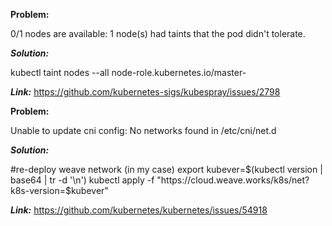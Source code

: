 **Problem:**

0/1 nodes are available: 1 node(s) had taints that the pod didn't tolerate.

***Solution:***

kubectl taint nodes --all node-role.kubernetes.io/master-

***Link:***
https://github.com/kubernetes-sigs/kubespray/issues/2798


**Problem:**

Unable to update cni config: No networks found in /etc/cni/net.d

***Solution:***

#re-deploy weave network (in my case)
export kubever=$(kubectl version | base64 | tr -d '\n')
kubectl apply -f "https://cloud.weave.works/k8s/net?k8s-version=$kubever"

***Link:***
https://github.com/kubernetes/kubernetes/issues/54918
